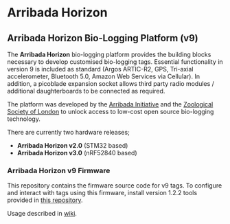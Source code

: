 # Arribada Horizon

## Arribada Horizon Bio-Logging Platform (v9)

The **Arribada Horizon** bio-logging platform provides the building blocks necessary to develop customised bio-logging tags. Essential functionality in version 9 is included as standard (Argos ARTIC-R2, GPS, Tri-axial accelerometer, Bluetooth 5.0, Amazon Web Services via Cellular). In addition, a picoblade expansion socket allows third party radio modules / additional daughterboards to be connected as required.

The platform was developed by the [Arribada Initiative](http://arribada.org) and the [Zoological Society of London](https://www.zsl.org/conservation/how-we-work/conservation-technology) to unlock access to low-cost open source bio-logging technology.

There are currently two hardware releases;

- **Arribada Horizon v2.0** (STM32 based)
- **Arribada Horizon v3.0** (nRF52840 based)

### Arribada Horizon v9 Firmware ###

This repository contains the firmware source code for v9 tags. To configure and interact with tags using this firmware, install version 1.2.2 tools provided in [this repository](https://github.com/arribada/horizon-v3-tools).

Usage described in [wiki](https://github.com/arribada/horizon-v3-tools/wiki).
